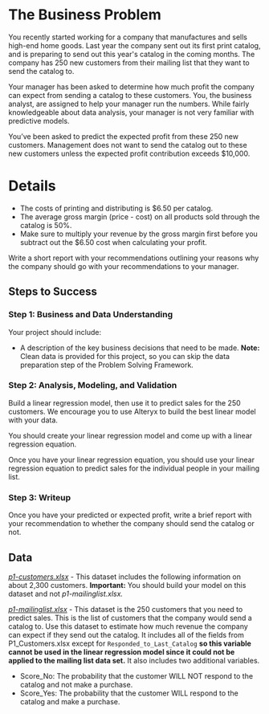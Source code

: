 # The Business Problem #
You recently started working for a company that manufactures and sells high-end home goods. Last year the company sent out its first print catalog, and is preparing to send out this year's catalog in the coming months. The company has 250 new customers from their mailing list that they want to send the catalog to.

Your manager has been asked to determine how much profit the company can expect from sending a catalog to these customers. You, the business analyst, are assigned to help your manager run the numbers. While fairly knowledgeable about data analysis, your manager is not very familiar with predictive models.

You’ve been asked to predict the expected profit from these 250 new customers. Management does not want to send the catalog out to these new customers unless the expected profit contribution exceeds $10,000.

# Details #
  * The costs of printing and distributing is $6.50 per catalog.
  * The average gross margin (price - cost) on all products sold through the catalog is 50%.
  * Make sure to multiply your revenue by the gross margin first before you subtract out the $6.50 cost when calculating your profit.

Write a short report with your recommendations outlining your reasons why the company should go with your recommendations to your manager.

## Steps to Success ##

### Step 1: Business and Data Understanding ###
Your project should include:

  * A description of the key business decisions that need to be made.
**Note:** Clean data is provided for this project, so you can skip the data preparation step of the Problem Solving Framework.

### Step 2: Analysis, Modeling, and Validation ###
Build a linear regression model, then use it to predict sales for the 250 customers. We encourage you to use Alteryx to build the best linear model with your data.

You should create your linear regression model and come up with a linear regression equation.

Once you have your linear regression equation, you should use your linear regression equation to predict sales for the individual people in your mailing list.

### Step 3: Writeup ###
Once you have your predicted or expected profit, write a brief report with your recommendation to whether the company should send the catalog or not.

## Data ##

[*p1-customers.xlsx*](https://github.com/AntoniosFl/Predictive-Analytics-for-Business-Nanodegree/blob/main/predicting-catalog-demand/p1-customers.xlsx) - This dataset includes the following information on about 2,300 customers.
**Important:** You should build your model on this dataset and not *p1-mailinglist.xlsx.*

[*p1-mailinglist.xlsx*]() - This dataset is the 250 customers that you need to predict sales. This is the list of customers that the company would send a catalog to. Use this dataset to estimate how much revenue the company can expect if they send out the catalog. It includes all of the fields from P1_Customers.xlsx except for `Responded_to_Last_Catalog` **so this variable cannot be used in the linear regression model since it could not be applied to the mailing list data set.** It also includes two additional variables.

  * Score_No: The probability that the customer WILL NOT respond to the catalog and not make a purchase.
  * Score_Yes: The probability that the customer WILL respond to the catalog and make a purchase.
